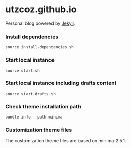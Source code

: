 # utzcoz.github.io

 Personal blog powered by [Jekyll](https://jekyllrb.com/).

### Install dependencies

```shell
source install-dependencies.sh
```
 
### Start local instance

```shell
source start.sh
```

### Start local instance including drafts content

```shell
source start-drafts.sh
```

### Check theme installation path


```shell
bundle info --path minima
```

### Customization theme files

The customization theme files are based on minima-2.5.1.
